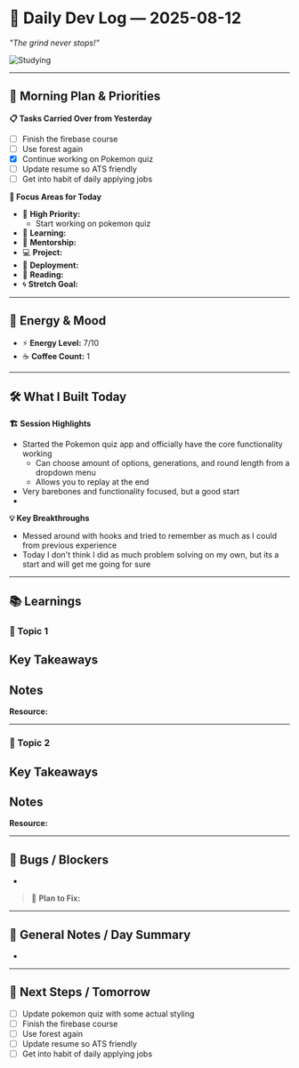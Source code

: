 # 🚀 Daily Dev Log — 2025-08-12

*"The grind never stops!"*  

![Studying](https://i.pinimg.com/originals/d8/6f/3a/d86f3ab8192f5589eca93cd7725ad8e4.gif)  

---

## 🌅 Morning Plan & Priorities  

**📋 Tasks Carried Over from Yesterday**  
- [ ] Finish the firebase course
- [ ] Use forest again
- [x] Continue working on Pokemon quiz 
- [ ] Update resume so ATS friendly  
- [ ] Get into habit of daily applying jobs

**🎯 Focus Areas for Today**  
- 🔴 **High Priority:**  
	- Start working on pokemon quiz
- 📘 **Learning:**  
- 🤝 **Mentorship:**  
- 💻 **Project:**  
- 🚀 **Deployment:**  
- 📖 **Reading:**  
- 🌀 **Stretch Goal:**  

---

## 🔋 Energy & Mood  

- ⚡ **Energy Level:** 7/10  
- ☕ **Coffee Count:** 1

---

## 🛠️ What I Built Today  

**🏗️ Session Highlights**  
-  Started the Pokemon quiz app and officially have the core functionality working
	- Can choose amount of options, generations, and round length from a dropdown menu
	- Allows you to replay at the end
- Very barebones and functionality focused, but a good start
- 

**💡 Key Breakthroughs**  
-  Messed around with hooks and tried to remember as much as I could from previous experience
- Today I don't think I did as much problem solving on my own, but its a start and will get me going for sure

---

## 📚 Learnings  

### 📌 Topic 1  
**Key Takeaways**  
-  

**Notes**  
-  

**Resource:**  

---

### 📌 Topic 2  
**Key Takeaways**  
-  

**Notes**  
-  

**Resource:**  

---

## 🐛 Bugs / Blockers  

-  

> 🎯 **Plan to Fix:**  

---

## 📝 General Notes / Day Summary  

-  

---

## 🔮 Next Steps / Tomorrow  

- [ ] Update pokemon quiz with some actual styling  
- [ ] Finish the firebase course
- [ ] Use forest again
- [ ] Update resume so ATS friendly  
- [ ] Get into habit of daily applying jobs